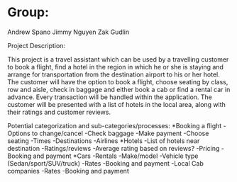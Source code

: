 # Group:
Andrew Spano
Jimmy Nguyen
Zak Gudlin

Project Description:

This project is a travel assistant which can be used by a travelling customer to book a flight, find a hotel 
in the region in which he or she is staying and arrange for transportation from the destination airport to his 
or her hotel.  The customer will have the option to book a flight, choose seating by class, row and aisle, check 
in baggage and either book a cab or find a rental car in advance.  Every transaction will be handled within the 
application.  The customer will be presented with a list of hotels in the local area, along with their ratings 
and customer reviews. 



Potential categorization and sub-categories/processes: 
	*Booking a flight
		-Options to change/cancel
		-Check baggage
		-Make payment
		-Choose seating
		-Times
		-Destinations
		-Airlines
	*Hotels
		-List of hotels near destination
		-Ratings/reviews
			-Average rating based on reviews?
		-Pricing
		-Booking and payment 
	*Cars
		-Rentals
			-Make/model
			-Vehicle type (Sedan/sport/SUV/truck)
			-Rates
			-Booking and payment 
		-Local Cab companies
			-Rates
			-Booking and payment 



